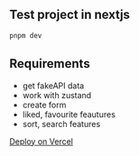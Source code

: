 ## Test project in nextjs

```bash
pnpm dev
```

## Requirements

- get fakeAPI data
- work with zustand
- create form
- liked, favourite feautures
- sort, search features

[Deploy on Vercel](https://alfa-test-two.vercel.app/products)
